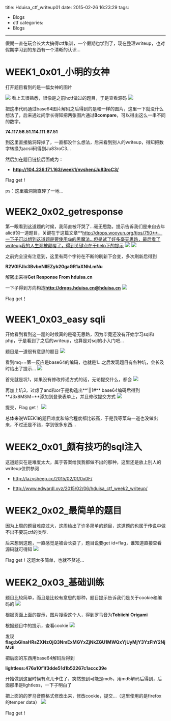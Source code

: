 title: Hduisa_ctf_writeup01
date: 2015-02-26 16:23:29
tags:
- Blogs
- ctf
categories:
- Blogs
---
假期一直在玩会长大大搞得ctf集训，一个假期也学到了，现在整理writeup，也对假期学习到的东西有一个清晰的认识...

<!--more-->

# WEEK1_0x01_小明的女神 #

打开题目看到的是一幅女神的图片

![](/img/hduisa_ctf_writeup1/1.jpeg)
看上去很熟悉，很像是之前hctf做过的题目，于是查看源码
![](/img/hduisa_ctf_writeup1/2.jpeg)

把这串代码通过base64图片解码之后得到的是和一样的图片，这里一下就没什么想法了，后来通过问学长得知把两张图片通过**Bcompare**，可以得出这么一串不同的数字。

**74.117.56.51.114.111.67.51**

到这里直接脑洞碎掉了，一直都没什么想法，后来看到别人的writeup，得知把数字转换为acsii码得到Ju83roC3...

然后加在题目链接后面成为：
- **http://104.236.171.163/week1/nvshen/Ju83roC3/**

Flag get！

ps：这里脑洞简直碎了一地...

# WEEK2_0x02_getresponse #

第一眼看到这道题的时候，我简直被吓哭了...毫无思路，提示告诉我们是来自去年alictf的一道题目，关键在于这篇文章**http://drops.wooyun.org/tips/750**，一下子可以想到这道题是要使用@的黑魔法...但是试了好多毫无思路，最后看了writeup我的人生观被颠覆了，得到关键点在于help下的提示
![](/img/hduisa_ctf_writeup1/3.jpeg)
![](/img/hduisa_ctf_writeup1/4.jpeg)

之前完全没有注意到，这里有两个字符在不断的刷新下会变，多次刷新后得到

**R2V0IFJlc3BvbnNlIEZyb20gaGR1aXNhLmNu**

解密出来得**Get Response From hduisa.cn**

一下子得到方向构造**http://drops.hduisa.cn@hduisa.cn**
![](/img/hduisa_ctf_writeup1/5.jpeg)

Flag get！

# WEEK1_0x03_easy sqli #

开始看到看到这一题的时候真的是毫无思路，因为毕竟还没有开始学习sql和php，于是看到了之后的writeup，也算是对sql的小入门吧...

题目是一道很有意思的题目
![](/img/hduisa_ctf_writeup1/6.jpeg)

看到mq==第一反应是base64的编码，也就是1...之后发现题目有各种坑，会长及时给出了提示...
![](/img/hduisa_ctf_writeup1/7.jpeg)

首先就是坑1，如果没有修改传递方式的话，无论提交什么，都会
![](/img/hduisa_ctf_writeup1/8.jpeg)

再加上坑3，过虑了and和or于是构造出**'||1#** base64编码后得到**J3x8MSM=**添加到登录表单上，并且修改提交方式
![](/img/hduisa_ctf_writeup1/9.jpeg)

提交，Flag get！
![](/img/hduisa_ctf_writeup1/10.jpeg)


总体来说WEEK1的题目难度和综合程度都比较高，于是我等菜鸟一道也没做出来，不过还是不错，学到很多东西...

# WEEK2_0x01_颇有技巧的sql注入 #

这道题实在是难度太大，属于答案给我我都做不出的那种，这里还是放上别人的writeup仅供参阅

- http://lazysheep.cc/2015/02/01/0x0F/

- http://www.edwardl.xyz/2015/02/06/hduisa_ctf_week2_writeup/



# WEEK2_0x02_最简单的题目 #

因为上周的题目难度过大，这周给出了许多简单的题目，这道题的也属于传说中做不出不要玩ctf的类型.

后来想到这题，一直感觉是被会长耍了，题目说要get id=flag，谁知道直接查看源码就可得知
![](/img/hduisa_ctf_writeup1/11.jpeg)

Flag get！这题太多简单，也就不赘述...

# WEEK2_0x03_基础训练 #

题目比较简单，而且是比较有意思的那种，题目提示告诉我们是关于cookie和编码的
![](/img/hduisa_ctf_writeup1/12.jpeg)

根据页面上面的提示，图片搜索这个人，得到罗马音为**Tobiichi Origami**

根据题目中的提示，查看cookie
![](/img/hduisa_ctf_writeup1/13.jpeg)

发现**flag:bGlnaHRsZXNzOjQ3NmExMGYxZjNkZGU1MWQxYjUyMjY3YzFhY2NjMzll**

把后面的东西用base64解码后得到

**lightless:476a10f1f3dde51d1b52267c1accc39e**

开始做到这里时候有点儿卡住了，突然想到可能是md5，用md5解码后得到，后面那串是lightless，一下子明白了

把上面的的罗马音照格式修改出来，修改cookie，提交...（这里使用的是firefox的temper data）
![](/img/hduisa_ctf_writeup1/14.jpeg)


Flag get！

